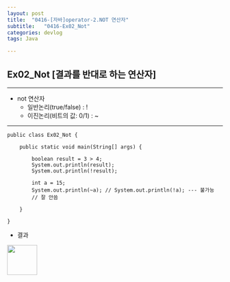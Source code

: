 ```yaml
---
layout: post
title:  "0416-[자바]operator-2.NOT 연산자"
subtitle:   "0416-Ex02_Not"
categories: devlog
tags: Java

---
```

## Ex02_Not [결과를 반대로 하는 연산자]
---

- not 연산자
  - 일반논리(true/false) : !
  - 이진논리(비트의 값: 0/1) : ~

---

~~~
public class Ex02_Not {

	public static void main(String[] args) {

		boolean result = 3 > 4;
		System.out.println(result);
		System.out.println(!result);

		int a = 15;
		System.out.println(~a); // System.out.println(!a); --- 불가능
		// 잘 안씀

	}

}
~~~

- 결과

<img style="float: left;" src="https://user-images.githubusercontent.com/49095304/57602411-fb6a3b00-7599-11e9-989b-34811c94427a.jpg" width="70">
